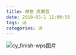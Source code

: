 ```yaml
---
title: 禅意 席慕蓉
date: 2019-03-1 11:00:50
tags: 诗
categories: 诗
---
```

![cy_finish-wps图片](8092406695434F92BB00DBA3759225D2)